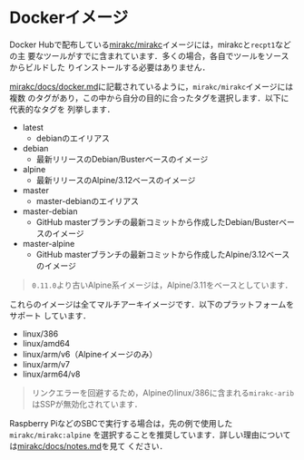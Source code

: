 # Dockerイメージ

Docker Hubで配布している[mirakc/mirakc]イメージには，mirakcと`recpt1`などの主
要なツールがすでに含まれています．多くの場合，各自でツールをソースからビルドした
りインストールする必要はありません．

[mirakc/docs/docker.md]に記載されているように，`mirakc/mirakc`イメージには複数
のタグがあり，この中から自分の目的に合ったタグを選択します．以下に代表的なタグを
列挙します．

* latest
  * debianのエイリアス
* debian
  * 最新リリースのDebian/Busterベースのイメージ
* alpine
  * 最新リリースのAlpine/3.12ベースのイメージ
* master
  * master-debianのエイリアス
* master-debian
  * GitHub masterブランチの最新コミットから作成したDebian/Busterベースのイメージ
* master-alpine
  * GitHub masterブランチの最新コミットから作成したAlpine/3.12ベースのイメージ

> `0.11.0`より古いAlpine系イメージは，Alpine/3.11をベースとしています．

これらのイメージは全てマルチアーキイメージです．以下のプラットフォームをサポート
しています．

* linux/386
* linux/amd64
* linux/arm/v6（Alpineイメージのみ）
* linux/arm/v7
* linux/arm64/v8

> リンクエラーを回避するため，Alpineのlinux/386に含まれる`mirakc-arib`はSSPが無効化されています．

Raspberry PiなどのSBCで実行する場合は，先の例で使用した`mirakc/mirakc:alpine`
を選択することを推奨しています．詳しい理由については[mirakc/docs/notes.md]を見て
ください．

[mirakc/mirakc]: https://hub.docker.com/repository/docker/mirakc/mirakc
[mirakc/docs/docker.md]: https://github.com/mirakc/mirakc/blob/master/docs/docker.md#pre-built-images-in-dockerhub
[mirakc/docs/notes.md]: https://github.com/mirakc/mirakc/blob/master/docs/notes.md#mirakc-leaks-memory
